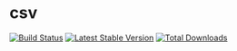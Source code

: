 # csv

[![Build Status](https://img.shields.io/travis/phlib/csv/master.svg)](https://travis-ci.org/phlib/csv)
[![Latest Stable Version](https://img.shields.io/packagist/v/phlib/csv.svg)](https://packagist.org/packages/phlib/csv)
[![Total Downloads](https://img.shields.io/packagist/dt/phlib/csv.svg)](https://packagist.org/packages/phlib/csv)
